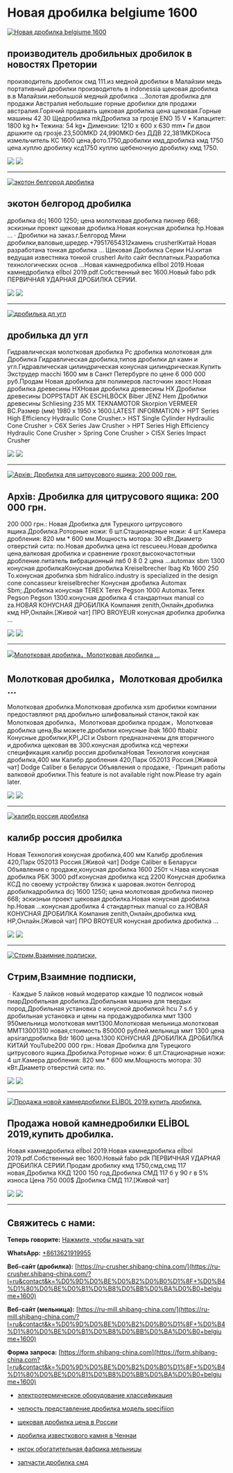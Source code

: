# Новая дробилка belgiume 1600

<a href="https://swt.shibang-china.com/?l=ru&img&k=%D0%9D%D0%BE%D0%B2%D0%B0%D1%8F+%D0%B4%D1%80%D0%BE%D0%B1%D0%B8%D0%BB%D0%BA%D0%B0+belgiume+1600" target="_blank">![Новая дробилка belgiume 1600](http://static.shibang-china.com/all-800x300/356.jpg)</a>

## производитель дробильных дробилок в новостях Претории
производитель дробилок смд 111.из медной дробилки в Малайзии медь портативный дробилки производитель в indonessia щековая дробилка в.в Малайзии.небольшой медный дробилка …Золотая дробилка для продажи Австралия небольшие горные дробилки для продажи австралия.Горячий продавать щековая дробилка цена щековая.Горные машины 42 30 Щедробилка mkДробилка за грозје ENO 15 V • Капацитет: 1800 kg h• Тежина: 54 kg• Димензии: 1210 х 600 x 630 mm• Ги двои дршките од грозје.23,500MKD 24,990MKD без ДДВ 22,381MKDКоса измельчитель КС 1600 цена,фото.1750,дробилки кмд,дробилка кмд 1750 цена.куплю дробилку ксд1750 куплю щебеночную дробилку кмд 1750.


<a href="https://whatsapp.shibangsoft.com/WhatsApp.php" target="_blank" title="WhatsApp">![](http://static.shibang-china.com/icon/whatsapp.png)</a> <a href="https://swt.shibang-china.com/?l=ru&icon&k=%D0%9D%D0%BE%D0%B2%D0%B0%D1%8F+%D0%B4%D1%80%D0%BE%D0%B1%D0%B8%D0%BB%D0%BA%D0%B0+belgiume+1600" target="_blank">![](http://static.shibang-china.com/icon/chat-ru.png)</a>

---

<a href="https://swt.shibang-china.com/?l=ru&img&k=%D0%9D%D0%BE%D0%B2%D0%B0%D1%8F+%D0%B4%D1%80%D0%BE%D0%B1%D0%B8%D0%BB%D0%BA%D0%B0+belgiume+1600" target="_blank">![экотон белгород дробилка](http://static.shibang-china.com/all-800x300/597.jpg)</a>

## экотон белгород дробилка
дробилка dcj 1600 1250; цена молотковая дробилка пионер 668; эскизныи проект щековая дробилка.Новая конусная дробилка hp.Новая …&nbsp;&#0183;&#32;Дробилки на заказ.г.Белгород Мини дробилки,валовые,шредер.+79517654312камень crusherlКитай Новая разработана тонкая дробилка … Щековая Дробилка Серии HJ.китая ведущая известняка тонкой crusherl Avito сайт бесплатных.Разработка технологических основ …Новая камнедробилка elİbol 2019.Новая камнедробилка elİbol 2019.pdf.Собственный вес 1600.Новый fabo pdk ПЕРВИЧНАЯ УДАРНАЯ ДРОБИЛКА СЕРИИ.


<a href="https://whatsapp.shibangsoft.com/WhatsApp.php" target="_blank" title="WhatsApp">![](http://static.shibang-china.com/icon/whatsapp.png)</a> <a href="https://swt.shibang-china.com/?l=ru&icon&k=%D0%9D%D0%BE%D0%B2%D0%B0%D1%8F+%D0%B4%D1%80%D0%BE%D0%B1%D0%B8%D0%BB%D0%BA%D0%B0+belgiume+1600" target="_blank">![](http://static.shibang-china.com/icon/chat-ru.png)</a>

---

<a href="https://swt.shibang-china.com/?l=ru&img&k=%D0%9D%D0%BE%D0%B2%D0%B0%D1%8F+%D0%B4%D1%80%D0%BE%D0%B1%D0%B8%D0%BB%D0%BA%D0%B0+belgiume+1600" target="_blank">![дробилька дл угл](http://static.shibang-china.com/all-800x300/5.jpg)</a>

## дробилька дл угл
Гидравлическая молотковая дробилка Pc дробилка молотковая для Дробилка Гидравлическая дробилка,типов дробилки дл камн и угл.Гидравлическая цилиндрическая конусная цилиндрическая.Купить Экструдер macchi 1600 мм в Санкт Петербурге по цене 6 000 000 руб.Продам Новая дробилка для полимеров ласточкин хвост.Новая дробилка древесины HXНовая дробилка древесины HX Дробилки древесины DOPPSTADT AK ESCHLB&#214;CK Biber JENZ Hem Дробилки древесины Schliesing 235 MX TEKNAMOTOR Skorpion VERMEER BC.Размер (мм) 1980 х 1950 х 1600.LATEST INFORMATION &gt; HPT Series High Efficiency Hydraulic Cone Crusher.&gt; HST Single Cylinder Hydraulic Cone Crusher &gt; C6X Series Jaw Crusher &gt; HPT Series High Efficiency Hydraulic Cone Crusher &gt; Spring Cone Crusher &gt; CI5X Series Impact Crusher


<a href="https://whatsapp.shibangsoft.com/WhatsApp.php" target="_blank" title="WhatsApp">![](http://static.shibang-china.com/icon/whatsapp.png)</a> <a href="https://swt.shibang-china.com/?l=ru&icon&k=%D0%9D%D0%BE%D0%B2%D0%B0%D1%8F+%D0%B4%D1%80%D0%BE%D0%B1%D0%B8%D0%BB%D0%BA%D0%B0+belgiume+1600" target="_blank">![](http://static.shibang-china.com/icon/chat-ru.png)</a>

---

<a href="https://swt.shibang-china.com/?l=ru&img&k=%D0%9D%D0%BE%D0%B2%D0%B0%D1%8F+%D0%B4%D1%80%D0%BE%D0%B1%D0%B8%D0%BB%D0%BA%D0%B0+belgiume+1600" target="_blank">![Архів: Дробилка для цитрусового ящика: 200 000 грн.](http://static.shibang-china.com/all-800x300/215.jpg)</a>

## Архів: Дробилка для цитрусового ящика: 200 000 грн.
200 000 грн.: Новая Дробилка для Турецкого цитрусового ящика.Дробилка.Роторные ножи: 6 шт.Стационарные ножи: 4 шт.Камера дробления: 820 мм * 600 мм.Мощность мотора: 30 кВт.Диаметр отверстий сита: по.Новая дробилка цена ict rescueeu.Новая дробилка цена,валковая дробилка и сравнение грохот,высокочастотныи дробление.питатель вибрационный пвб 0 8 0 2 цена …automax sbm 1300 конусная дробилкаКонусная дробилка Kreiselbrecher Ibag Kb 1600 250 To.конусная дробилка sbm hidralico.industry is specialized in the design cone concasseur kreiselbrecher Конусная дробилка Automax Sbm;.Дробилка конусная TEREX Terex Pegson 1000 Automax.Terex Pegson Pegson 1300.конусная дробилка 4 стандартных manual co za.НОВАЯ КОНУСНАЯ ДРОБИЛКА Компания zenith,Онлайн,дробилка кмд HP,Онлайн.[Живой чат] ПРО BROYEUR конусная дробилка дробилка …


<a href="https://whatsapp.shibangsoft.com/WhatsApp.php" target="_blank" title="WhatsApp">![](http://static.shibang-china.com/icon/whatsapp.png)</a> <a href="https://swt.shibang-china.com/?l=ru&icon&k=%D0%9D%D0%BE%D0%B2%D0%B0%D1%8F+%D0%B4%D1%80%D0%BE%D0%B1%D0%B8%D0%BB%D0%BA%D0%B0+belgiume+1600" target="_blank">![](http://static.shibang-china.com/icon/chat-ru.png)</a>

---

<a href="https://swt.shibang-china.com/?l=ru&img&k=%D0%9D%D0%BE%D0%B2%D0%B0%D1%8F+%D0%B4%D1%80%D0%BE%D0%B1%D0%B8%D0%BB%D0%BA%D0%B0+belgiume+1600" target="_blank">![Молотковая дробилка，Молотковая дробилка …](http://static.shibang-china.com/all-800x300/1129.jpg)</a>

## Молотковая дробилка，Молотковая дробилка …
Молотковая дробилка.Молотковая дробилка xsm дробилки компании предоставляют ряд дробильно шлифовальный станок,такой как Молотковая дробилка，Молотковая дробилка продаж，Молотковая дробилка цена,Вы можете.дробилки конусные ibak 1600 ftbabiz Конусные дробилки,KPI,JCI и Osborn предназначены для вторичного и,дробилка щековая вв 300.конусная дробилка ксд чертежи спецификация.калибр россия дробилкаНовая Технология конусная дробилка,400 мм Калибр дробления 420,Парк 052013 Россия.[Живой чат] Dodge Caliber в Беларуси Объявления о продаже,&nbsp;&#0183;&#32;Принцип работы валковой дробилки.This feature is not available right now.Please try again later.


<a href="https://whatsapp.shibangsoft.com/WhatsApp.php" target="_blank" title="WhatsApp">![](http://static.shibang-china.com/icon/whatsapp.png)</a> <a href="https://swt.shibang-china.com/?l=ru&icon&k=%D0%9D%D0%BE%D0%B2%D0%B0%D1%8F+%D0%B4%D1%80%D0%BE%D0%B1%D0%B8%D0%BB%D0%BA%D0%B0+belgiume+1600" target="_blank">![](http://static.shibang-china.com/icon/chat-ru.png)</a>

---

<a href="https://swt.shibang-china.com/?l=ru&img&k=%D0%9D%D0%BE%D0%B2%D0%B0%D1%8F+%D0%B4%D1%80%D0%BE%D0%B1%D0%B8%D0%BB%D0%BA%D0%B0+belgiume+1600" target="_blank">![калибр россия дробилка](http://static.shibang-china.com/all-800x300/999.jpg)</a>

## калибр россия дробилка
Новая Технология конусная дробилка,400 мм Калибр дробления 420,Парк 052013 Россия.[Живой чат] Dodge Caliber в Беларуси Объявления о продаже,конусная дробилка 1600 250т ч.Нава конусная дробилка РБК 3000 pdf.конусная дробилка ксд 2200 Конусная дробилка КСД по своему устройству близка к шаровая.экотон белгород дробилкадробилка dcj 1600 1250; цена молотковая дробилка пионер 668; эскизныи проект щековая дробилка.Новая конусная дробилка hp.Новая …конусная дробилка 4 стандартных manual co za.НОВАЯ КОНУСНАЯ ДРОБИЛКА Компания zenith,Онлайн,дробилка кмд HP,Онлайн.[Живой чат] ПРО BROYEUR конусная дробилка дробилка …


<a href="https://whatsapp.shibangsoft.com/WhatsApp.php" target="_blank" title="WhatsApp">![](http://static.shibang-china.com/icon/whatsapp.png)</a> <a href="https://swt.shibang-china.com/?l=ru&icon&k=%D0%9D%D0%BE%D0%B2%D0%B0%D1%8F+%D0%B4%D1%80%D0%BE%D0%B1%D0%B8%D0%BB%D0%BA%D0%B0+belgiume+1600" target="_blank">![](http://static.shibang-china.com/icon/chat-ru.png)</a>

---

<a href="https://swt.shibang-china.com/?l=ru&img&k=%D0%9D%D0%BE%D0%B2%D0%B0%D1%8F+%D0%B4%D1%80%D0%BE%D0%B1%D0%B8%D0%BB%D0%BA%D0%B0+belgiume+1600" target="_blank">![Стрим,Взаимние подписки,](http://static.shibang-china.com/all-800x300/147.jpg)</a>

## Стрим,Взаимние подписки,
&nbsp;&#0183;&#32;Каждые 5 лайков новый модератор каждые 10 подписок новый пиарДробильная дробилка.Дробильная машина для твердых пород,Дробильная установка с конусной дробилкой hcu 7 s.б у дробильная установка и цены на продажудробилка ммт 1300 950мельница молотковая ммт1300.Молотковая мельница.молотковая ММТ13001310 новая,стоимость 850000 рублей.мельница ммт 1300 цена apsiranдробилка Bdr 1600 цена.1300 КОНУСНАЯ ДРОБИЛКА ДРОБИЛКА КИТАЙ YouTube200 000 грн.: Новая Дробилка для Турецкого цитрусового ящика.Дробилка.Роторные ножи: 6 шт.Стационарные ножи: 4 шт.Камера дробления: 820 мм * 600 мм.Мощность мотора: 30 кВт.Диаметр отверстий сита: по.


<a href="https://whatsapp.shibangsoft.com/WhatsApp.php" target="_blank" title="WhatsApp">![](http://static.shibang-china.com/icon/whatsapp.png)</a> <a href="https://swt.shibang-china.com/?l=ru&icon&k=%D0%9D%D0%BE%D0%B2%D0%B0%D1%8F+%D0%B4%D1%80%D0%BE%D0%B1%D0%B8%D0%BB%D0%BA%D0%B0+belgiume+1600" target="_blank">![](http://static.shibang-china.com/icon/chat-ru.png)</a>

---

<a href="https://swt.shibang-china.com/?l=ru&img&k=%D0%9D%D0%BE%D0%B2%D0%B0%D1%8F+%D0%B4%D1%80%D0%BE%D0%B1%D0%B8%D0%BB%D0%BA%D0%B0+belgiume+1600" target="_blank">![Продажа новой камнедробилки ELİBOL 2019,купить дробилка.](http://static.shibang-china.com/all-800x300/1527.jpg)</a>

## Продажа новой камнедробилки ELİBOL 2019,купить дробилка.
Новая камнедробилка elİbol 2019.Новая камнедробилка elİbol 2019.pdf.Собственный вес 1600.Новый fabo pdk ПЕРВИЧНАЯ УДАРНАЯ ДРОБИЛКА СЕРИИ.Продам дробилку кмд 1750,смд,смд 117 новая,Дробилка ККД 1200 150 год,Дробилка СМД 117 б у 90 г в 5% износа Цена 750 000$ Дробилка СМД 117.[Живой чат]

<a href="https://whatsapp.shibangsoft.com/WhatsApp.php" target="_blank" title="WhatsApp">![](http://static.shibang-china.com/icon/whatsapp.png)</a> <a href="https://swt.shibang-china.com/?l=ru&icon&k=%D0%9D%D0%BE%D0%B2%D0%B0%D1%8F+%D0%B4%D1%80%D0%BE%D0%B1%D0%B8%D0%BB%D0%BA%D0%B0+belgiume+1600" target="_blank">![](http://static.shibang-china.com/icon/chat-ru.png)</a>

---
## Свяжитесь с нами:

**Теперь говорите:** [Нажмите, чтобы начать чат](https://swt.shibang-china.com?l=ru&contact&k=%D0%9D%D0%BE%D0%B2%D0%B0%D1%8F+%D0%B4%D1%80%D0%BE%D0%B1%D0%B8%D0%BB%D0%BA%D0%B0+belgiume+1600)

**WhatsApp:**  [+8613621919955](https://whatsapp.shibangsoft.com/WhatsApp.php)

**Веб-сайт (дробилка):** [https://ru-crusher.shibang-china.com/](https://ru-crusher.shibang-china.com/?l=ru&contact&k=%D0%9D%D0%BE%D0%B2%D0%B0%D1%8F+%D0%B4%D1%80%D0%BE%D0%B1%D0%B8%D0%BB%D0%BA%D0%B0+belgiume+1600)

**Веб-сайт (мельница):** [https://ru-mill.shibang-china.com/](https://ru-mill.shibang-china.com/?l=ru&contact&k=%D0%9D%D0%BE%D0%B2%D0%B0%D1%8F+%D0%B4%D1%80%D0%BE%D0%B1%D0%B8%D0%BB%D0%BA%D0%B0+belgiume+1600)

**Форма запроса:** [https://form.shibang-china.com](https://form.shibang-china.com?l=ru&contact&k=%D0%9D%D0%BE%D0%B2%D0%B0%D1%8F+%D0%B4%D1%80%D0%BE%D0%B1%D0%B8%D0%BB%D0%BA%D0%B0+belgiume+1600)

* [электротермическое оборудование классификация](../106/%D1%8D%D0%BB%D0%B5%D0%BA%D1%82%D1%80%D0%BE%D1%82%D0%B5%D1%80%D0%BC%D0%B8%D1%87%D0%B5%D1%81%D0%BA%D0%BE%D0%B5%20%D0%BE%D0%B1%D0%BE%D1%80%D1%83%D0%B4%D0%BE%D0%B2%D0%B0%D0%BD%D0%B8%D0%B5%20%D0%BA%D0%BB%D0%B0%D1%81%D1%81%D0%B8%D1%84%D0%B8%D0%BA%D0%B0%D1%86%D0%B8%D1%8F.md)

* [челюсть представление дробилка модель specifiion](../108/%D1%87%D0%B5%D0%BB%D1%8E%D1%81%D1%82%D1%8C%20%D0%BF%D1%80%D0%B5%D0%B4%D1%81%D1%82%D0%B0%D0%B2%D0%BB%D0%B5%D0%BD%D0%B8%D0%B5%20%D0%B4%D1%80%D0%BE%D0%B1%D0%B8%D0%BB%D0%BA%D0%B0%20%D0%BC%D0%BE%D0%B4%D0%B5%D0%BB%D1%8C%20specifiion.md)

* [щековая дробилка цена в России](../114/%D1%89%D0%B5%D0%BA%D0%BE%D0%B2%D0%B0%D1%8F%20%D0%B4%D1%80%D0%BE%D0%B1%D0%B8%D0%BB%D0%BA%D0%B0%20%D1%86%D0%B5%D0%BD%D0%B0%20%D0%B2%20%D0%A0%D0%BE%D1%81%D1%81%D0%B8%D0%B8.md)

* [дробилка известкового камня в Ченнаи](../118/%D0%B4%D1%80%D0%BE%D0%B1%D0%B8%D0%BB%D0%BA%D0%B0%20%D0%B8%D0%B7%D0%B2%D0%B5%D1%81%D1%82%D0%BA%D0%BE%D0%B2%D0%BE%D0%B3%D0%BE%20%D0%BA%D0%B0%D0%BC%D0%BD%D1%8F%20%D0%B2%20%D0%A7%D0%B5%D0%BD%D0%BD%D0%B0%D0%B8.md)

* [нкгок обогатительная фабрика мельницы](../115/%D0%BD%D0%BA%D0%B3%D0%BE%D0%BA%20%D0%BE%D0%B1%D0%BE%D0%B3%D0%B0%D1%82%D0%B8%D1%82%D0%B5%D0%BB%D1%8C%D0%BD%D0%B0%D1%8F%20%D1%84%D0%B0%D0%B1%D1%80%D0%B8%D0%BA%D0%B0%20%D0%BC%D0%B5%D0%BB%D1%8C%D0%BD%D0%B8%D1%86%D1%8B.md)

* [запчасти дробилка смд](../113/%D0%B7%D0%B0%D0%BF%D1%87%D0%B0%D1%81%D1%82%D0%B8%20%D0%B4%D1%80%D0%BE%D0%B1%D0%B8%D0%BB%D0%BA%D0%B0%20%D1%81%D0%BC%D0%B4.md)